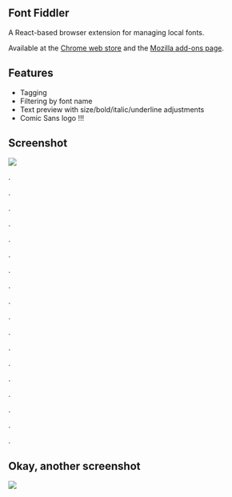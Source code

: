  Font Fiddler
-

A React-based browser extension for managing local fonts.

Available at the [Chrome web store](https://chrome.google.com/webstore/detail/font-fiddler/jblkljmllcfgpogjgikmeoobhjpomoil) and the [Mozilla add-ons page](https://addons.mozilla.org/en-US/firefox/addon/font-fiddler/).

Features
-

- Tagging
- Filtering by font name
- Text preview with size/bold/italic/underline adjustments
- Comic Sans logo !!!

Screenshot
-
![](https://i.imgur.com/QDbg4Em.png)

.

.

.

.

.

.

.

.

.


.

.

.

.

.


.

.


.

.

Okay, another screenshot
-

![](https://i.imgur.com/LJdwUvE.gif)
